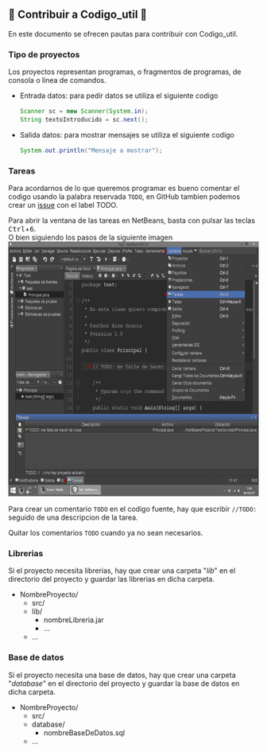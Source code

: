 ## :tada: Contribuir a Codigo_util :confetti_ball:
En este documento se ofrecen pautas para contribuir con Codigo_util.

### Tipo de proyectos
Los proyectos representan programas, o fragmentos de programas, de consola o linea de comandos.
* Entrada datos: para pedir datos se utiliza el siguiente codigo
  ```java
  Scanner sc = new Scanner(System.in);
  String textoIntroducido = sc.next();
  ```
* Salida datos: para mostrar mensajes se utiliza el siguiente codigo
  ```java
  System.out.println("Mensaje a mostrar");
  ```

### Tareas
Para acordarnos de lo que queremos programar es bueno comentar el codigo usando la palabra reservada ```TODO```, en GitHub
tambien podemos crear un [issue](../../../issues) con el label TODO.

Para abrir la ventana de las tareas en NetBeans, basta con pulsar las teclas <kbd>Ctrl</kbd>+<kbd>6</kbd>.
<br>O bien siguiendo los pasos de la siguiente imagen
<img src="img/TareasNetBeans.png" width="640px" height="512px"/>

Para crear un comentario ```TODO``` en el codigo fuente, hay que escribir ```//TODO: ``` seguido de una descripcion de la tarea.

Quitar los comentarios ```TODO``` cuando ya no sean necesarios.

### Librerias
Si el proyecto necesita librerias, hay que crear una carpeta "_lib_" en el directorio del proyecto y guardar las librerias en dicha carpeta.
* NombreProyecto/
  * src/
  * lib/
    * nombreLibreria.jar
    * ...
  * ...

### Base de datos
Si el proyecto necesita una base de datos, hay que crear una carpeta "_database_" en el directorio del proyecto y guardar la base de datos
en dicha carpeta.
* NombreProyecto/
  * src/
  * database/
	  * nombreBaseDeDatos.sql
  * ...
